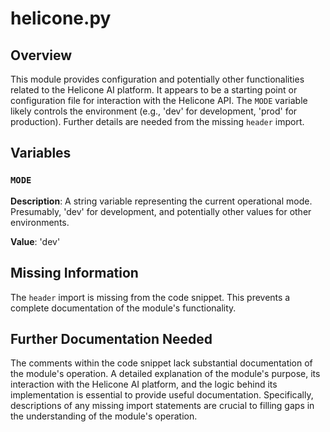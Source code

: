 # helicone.py

## Overview

This module provides configuration and potentially other functionalities related to the Helicone AI platform.  It appears to be a starting point or configuration file for interaction with the Helicone API.  The `MODE` variable likely controls the environment (e.g., 'dev' for development, 'prod' for production).  Further details are needed from the missing `header` import.


## Variables

### `MODE`

**Description**: A string variable representing the current operational mode.  Presumably, 'dev' for development, and potentially other values for other environments.

**Value**: 'dev'


## Missing Information

The `header` import is missing from the code snippet.  This prevents a complete documentation of the module's functionality.


## Further Documentation Needed

The comments within the code snippet lack substantial documentation of the module's operation.  A detailed explanation of the module's purpose, its interaction with the Helicone AI platform, and the logic behind its implementation is essential to provide useful documentation.  Specifically, descriptions of any missing import statements are crucial to filling gaps in the understanding of the module's operation.